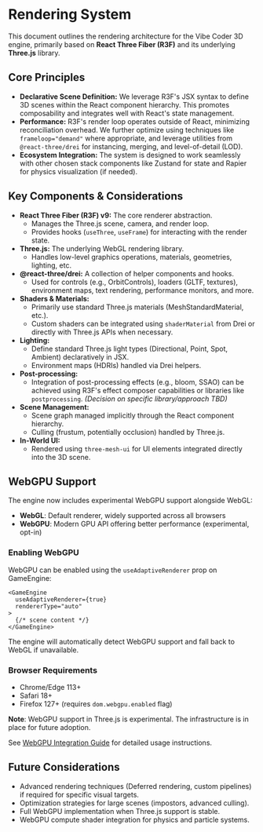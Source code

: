 # Rendering System

This document outlines the rendering architecture for the Vibe Coder 3D engine, primarily based on **React Three Fiber (R3F)** and its underlying **Three.js** library.

## Core Principles

- **Declarative Scene Definition:** We leverage R3F's JSX syntax to define 3D scenes within the React component hierarchy. This promotes composability and integrates well with React's state management.
- **Performance:** R3F's render loop operates outside of React, minimizing reconciliation overhead. We further optimize using techniques like `frameloop="demand"` where appropriate, and leverage utilities from `@react-three/drei` for instancing, merging, and level-of-detail (LOD).
- **Ecosystem Integration:** The system is designed to work seamlessly with other chosen stack components like Zustand for state and Rapier for physics visualization (if needed).

## Key Components & Considerations

- **React Three Fiber (R3F) v9:** The core renderer abstraction.
  - Manages the Three.js scene, camera, and render loop.
  - Provides hooks (`useThree`, `useFrame`) for interacting with the render state.
- **Three.js:** The underlying WebGL rendering library.
  - Handles low-level graphics operations, materials, geometries, lighting, etc.
- **@react-three/drei:** A collection of helper components and hooks.
  - Used for controls (e.g., OrbitControls), loaders (GLTF, textures), environment maps, text rendering, performance monitors, and more.
- **Shaders & Materials:**
  - Primarily use standard Three.js materials (MeshStandardMaterial, etc.).
  - Custom shaders can be integrated using `shaderMaterial` from Drei or directly with Three.js APIs when necessary.
- **Lighting:**
  - Define standard Three.js light types (Directional, Point, Spot, Ambient) declaratively in JSX.
  - Environment maps (HDRIs) handled via Drei helpers.
- **Post-processing:**
  - Integration of post-processing effects (e.g., bloom, SSAO) can be achieved using R3F's effect composer capabilities or libraries like `postprocessing`. _(Decision on specific library/approach TBD)_
- **Scene Management:**
  - Scene graph managed implicitly through the React component hierarchy.
  - Culling (frustum, potentially occlusion) handled by Three.js.
- **In-World UI:**
  - Rendered using `three-mesh-ui` for UI elements integrated directly into the 3D scene.

## WebGPU Support

The engine now includes experimental WebGPU support alongside WebGL:

- **WebGL**: Default renderer, widely supported across all browsers
- **WebGPU**: Modern GPU API offering better performance (experimental, opt-in)

### Enabling WebGPU

WebGPU can be enabled using the `useAdaptiveRenderer` prop on GameEngine:

```tsx
<GameEngine
  useAdaptiveRenderer={true}
  rendererType="auto"
>
  {/* scene content */}
</GameEngine>
```

The engine will automatically detect WebGPU support and fall back to WebGL if unavailable.

### Browser Requirements

- Chrome/Edge 113+
- Safari 18+
- Firefox 127+ (requires `dom.webgpu.enabled` flag)

**Note**: WebGPU support in Three.js is experimental. The infrastructure is in place for future adoption.

See [WebGPU Integration Guide](../guides/webgpu-integration.md) for detailed usage instructions.

## Future Considerations

- Advanced rendering techniques (Deferred rendering, custom pipelines) if required for specific visual targets.
- Optimization strategies for large scenes (impostors, advanced culling).
- Full WebGPU implementation when Three.js support is stable.
- WebGPU compute shader integration for physics and particle systems.
